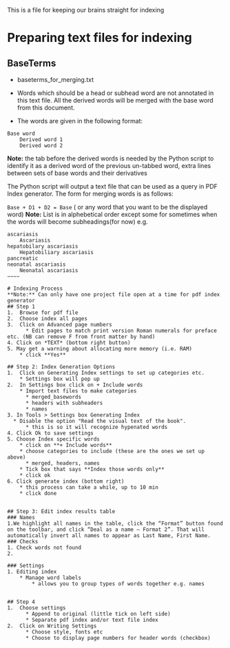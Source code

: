 This is a file for keeping our brains straight for indexing
# Preparing text files for indexing
## BaseTerms
* baseterms_for_merging.txt
* Words which should be a head or subhead word are not annotated in this text file.  All the derived words will be merged with the base word from this document. 

* The words are given in the following format:
  
~~~~
Base word
	Derived word 1
	Derived word 2
~~~~

**Note:** the tab before the derived words is needed by the Python script to identify it as a derived word of the previous un-tabbed word, extra lines between sets of base words and their derivatives

The  Python script will output a text file that can be used as a query in PDF Index generator. The form for merging words is as follows:

`Base + D1 + D2 = Base` ( or any word that you want to be the displayed word)
**Note:**
List is in alphebetical order except some for sometimes when the words will become subheadings(for now)
e.g. 
~~~~~
ascariasis 	
	Ascariasis	
hepatobilary ascariasis 	
	Hepatobiliary ascariasis	
pancreatic 	
neonatal ascariasis 
	Neonatal ascariasis
~~~~

# Indexing Process
**Note:** Can only have one project file open at a time for pdf index generator
## Step 1
1.	Browse for pdf file
2.	Choose index all pages 
3.	Click on Advanced page numbers
      * Edit pages to match print version Roman numerals for preface etc. (NB can remove F from front matter by hand)
4. Click on *TEXT* (bottom right button)
5. May get a warning about allocating more memory (i.e. RAM) 
    * click **Yes**

## Step 2: Index Generation Options
1.	Click on Generating Index settings to set up categories etc.
    * Settings box will pop up
2.	In Settings box click on + Include words
    * Import text files to make categories
      * merged_basewords
      * headers with subheaders
      * names
3. In Tools > Settings box Generating Index
  * Disable the option "Read the visual text of the book".
      * this is so it will recognize hypenated words
4. Click Ok to save settings
5. Choose Index specific words
    * click on **+ Include words**
    * choose categories to include (these are the ones we set up above)
      * merged, headers, names
    * Tick box that says **Index those words only**
    * click ok
6. Click generate index (bottom right)
    * this process can take a while, up to 10 min
    * click done
  

## Step 3: Edit index results table
### Names
1.We highlight all names in the table, click the “Format” button found on the toolbar, and click “Deal as a name – Format 2”. That will automatically invert all names to appear as Last Name, First Name.
### Checks
1. Check words not found
2. 

### Settings
1. Editing index
	* Manage word labels
		* allows you to group types of words together e.g. names
		

## Step 4
1.	Choose settings
	  * Append to original (little tick on left side)
	  * Separate pdf index and/or text file index
2.	Click on Writing Settings
	  * Choose style, fonts etc
	  * Choose to display page numbers for header words (checkbox)

 


